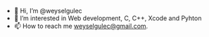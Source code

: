 - 👋 Hi, I’m @weyselgulec
- 👀 I’m interested in Web development, C, C++, Xcode and Pyhton
- 📫 How to reach me weyselgulec@gmail.com.

<!---
weyselgulec/weyselgulec is a ✨ special ✨ repository because its `README.md` (this file) appears on your GitHub profile.
You can click the Preview link to take a look at your changes.
--->
